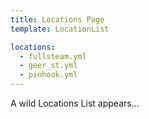 ```yaml
---
title: Locations Page 
template: LocationList

locations:
  - fullsteam.yml
  - geer_st.yml
  - pinhook.yml
---
```


A wild Locations List appears...
